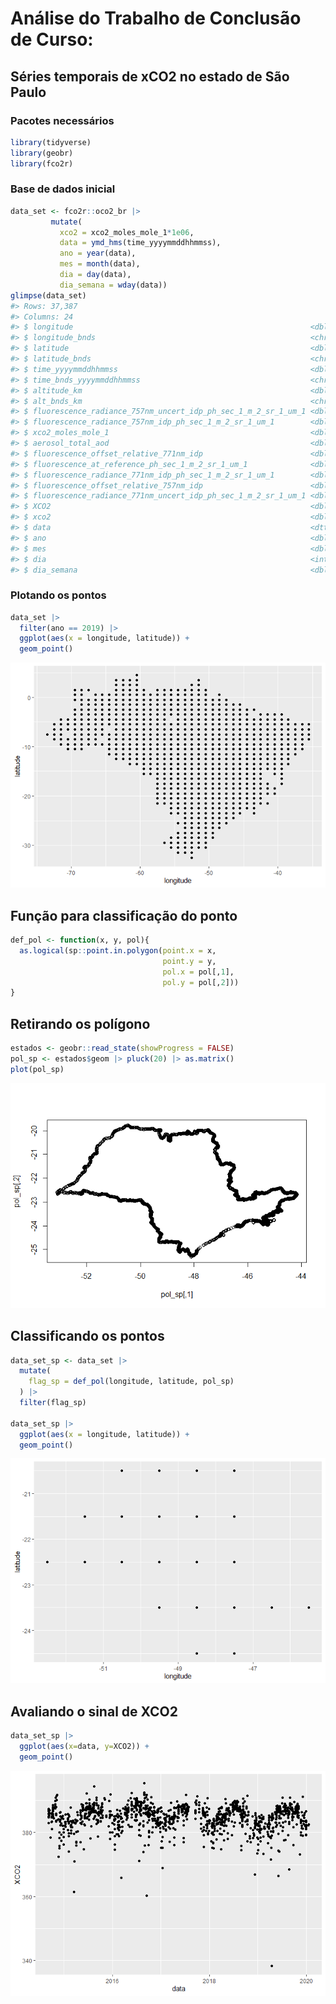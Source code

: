 
<!-- README.md is generated from README.Rmd. Please edit that file -->

# Análise do Trabalho de Conclusão de Curso:

## Séries temporais de xCO2 no estado de São Paulo

### Pacotes necessários

``` r
library(tidyverse)
library(geobr)
library(fco2r)
```

### Base de dados inicial

``` r
data_set <- fco2r::oco2_br |>  
         mutate(
           xco2 = xco2_moles_mole_1*1e06,
           data = ymd_hms(time_yyyymmddhhmmss),
           ano = year(data),
           mes = month(data),
           dia = day(data),
           dia_semana = wday(data))
glimpse(data_set)
#> Rows: 37,387
#> Columns: 24
#> $ longitude                                                     <dbl> -70.5, -…
#> $ longitude_bnds                                                <chr> "-71.0:-…
#> $ latitude                                                      <dbl> -5.5, -4…
#> $ latitude_bnds                                                 <chr> "-6.0:-5…
#> $ time_yyyymmddhhmmss                                           <dbl> 2.014091…
#> $ time_bnds_yyyymmddhhmmss                                      <chr> "2014090…
#> $ altitude_km                                                   <dbl> 3307.8, …
#> $ alt_bnds_km                                                   <chr> "0.0:661…
#> $ fluorescence_radiance_757nm_uncert_idp_ph_sec_1_m_2_sr_1_um_1 <dbl> 7.272876…
#> $ fluorescence_radiance_757nm_idp_ph_sec_1_m_2_sr_1_um_1        <dbl> 2.537127…
#> $ xco2_moles_mole_1                                             <dbl> 0.000394…
#> $ aerosol_total_aod                                             <dbl> 0.148579…
#> $ fluorescence_offset_relative_771nm_idp                        <dbl> 0.016753…
#> $ fluorescence_at_reference_ph_sec_1_m_2_sr_1_um_1              <dbl> 2.615319…
#> $ fluorescence_radiance_771nm_idp_ph_sec_1_m_2_sr_1_um_1        <dbl> 3.088582…
#> $ fluorescence_offset_relative_757nm_idp                        <dbl> 0.013969…
#> $ fluorescence_radiance_771nm_uncert_idp_ph_sec_1_m_2_sr_1_um_1 <dbl> 5.577878…
#> $ XCO2                                                          <dbl> 387.2781…
#> $ xco2                                                          <dbl> 394.3686…
#> $ data                                                          <dttm> 2014-09…
#> $ ano                                                           <dbl> 2014, 20…
#> $ mes                                                           <dbl> 9, 9, 9,…
#> $ dia                                                           <int> 6, 6, 6,…
#> $ dia_semana                                                    <dbl> 7, 7, 7,…
```

### Plotando os pontos

``` r
data_set |> 
  filter(ano == 2019) |> 
  ggplot(aes(x = longitude, latitude)) + 
  geom_point()
```

![](README_files/figure-gfm/unnamed-chunk-4-1.png)<!-- -->

## Função para classificação do ponto

``` r
def_pol <- function(x, y, pol){
  as.logical(sp::point.in.polygon(point.x = x,
                                  point.y = y,
                                  pol.x = pol[,1],
                                  pol.y = pol[,2]))
}
```

## Retirando os polígono

``` r
estados <- geobr::read_state(showProgress = FALSE)
pol_sp <- estados$geom |> pluck(20) |> as.matrix()
plot(pol_sp)
```

![](README_files/figure-gfm/unnamed-chunk-6-1.png)<!-- -->

## Classificando os pontos

``` r
data_set_sp <- data_set |> 
  mutate(
    flag_sp = def_pol(longitude, latitude, pol_sp)
  ) |> 
  filter(flag_sp) 

data_set_sp |> 
  ggplot(aes(x = longitude, latitude)) + 
  geom_point()
```

![](README_files/figure-gfm/unnamed-chunk-7-1.png)<!-- -->

## Avaliando o sinal de XCO2

``` r
data_set_sp |> 
  ggplot(aes(x=data, y=XCO2)) +
  geom_point()
```

![](README_files/figure-gfm/unnamed-chunk-8-1.png)<!-- -->
